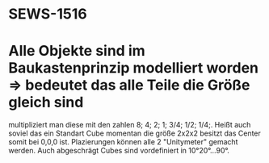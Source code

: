 # SEWS-1516


# Alle Objekte sind im Baukastenprinzip modelliert worden => bedeutet das alle Teile die Größe gleich sind 
  multipliziert man diese mit den zahlen 8; 4; 2; 1; 3/4; 1/2; 1/4;.
  Heißt auch soviel das ein Standart Cube momentan die größe 2x2x2 besitzt das Center somit bei 0,0,0 ist.
  Plazierungen können alle 2 "Unitymeter" gemacht werden.
  Auch abgeschrägt Cubes sind vordefiniert in 10°20°...90°.